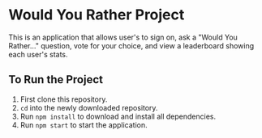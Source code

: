 # Would You Rather Project

This is an application that allows user's to sign on, ask a "Would You Rather..." question, vote for your choice, and view a leaderboard showing each user's stats.

## To Run the Project

1. First clone this repository.
2. <code>cd</code> into the newly downloaded repository.
3. Run <code>npm install</code> to download and install all dependencies.
4. Run <code>npm start</code> to start the application.

